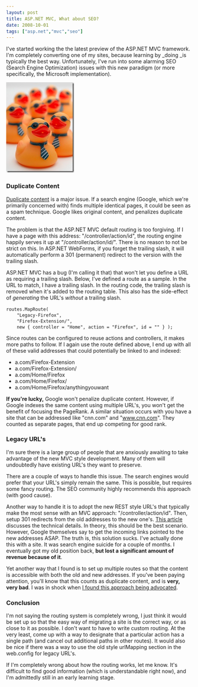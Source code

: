 ```yaml
---
layout: post
title: ASP.NET MVC, What about SEO?
date: 2008-10-01
tags: ["asp.net","mvc","seo"]
---
```


I've started working the the latest preview of the ASP.NET MVC framework. I'm completely converting one of my sites, because learning by _doing _is typically the best way. Unfortunately, I've run into some alarming SEO (Search Engine Optimization) issues with this new paradigm (or more specifically, the Microsoft implementation).

![Duplicate Ducks!](istock-000006003382xsmall-thumb.jpg)

### Duplicate Content

[Duplicate content](http://www.webconfs.com/duplicate-content-filter-article-1.php) is a major issue. If a search engine (Google, which we're primarily concerned with) finds multiple identical pages, it could be seen as a spam technique. Google likes original content, and penalizes duplicate content.

The problem is that the ASP.NET MVC default routing is too forgiving. If I have a page with this address: "/controller/action/id", the routing engine happily serves it up at "/controller/action/id/". There is no reason to not be strict on this. In ASP.NET WebForms, if you forget the trailing slash, it will automatically perform a 301 (permanent) redirect to the version with the trailing slash.

ASP.NET MVC has a bug (I'm calling it that) that won't let you define a URL as requiring a trailing slash. Below, I've defined a route as a sample. In the URL to match, I have a trailing slash. In the routing code, the trailing slash is removed when it's added to the routing table. This also has the side-effect of _generating_ the URL's _without_ a trailing slash.

	routes.MapRoute(
		"Legacy-Firefox",
		"Firefox-Extension/",
		new { controller = "Home", action = "Firefox", id = "" } );

Since routes can be configured to reuse actions and controllers, it makes more paths to follow. If I again use the route defined above, I end up with all of these valid addresses that could potentially be linked to and indexed:

* a.com/Firefox-Extension
* a.com/Firefox-Extension/
* a.com/Home/Firefox
* a.com/Home/Firefox/
* a.com/Home/Firefox/anythingyouwant

**If you're lucky,** Google won't penalize duplicate content. However, if Google indexes the same content using multiple URL's, you won't get the benefit of focusing the PageRank. A similar situation occurs with you have a site that can be addressed like "cnn.com" and "www.cnn.com". They counted as separate pages, that end up competing for good rank.

### Legacy URL's

I'm sure there is a large group of people that are anxiously awaiting to take advantage of the new MVC style development. Many of them will undoubtedly have existing URL's they want to preserve.

There are a couple of ways to handle this issue. The search engines would prefer that your URL's simply remain the same. This is possible, but requires some fancy routing. The SEO community highly recommends this approach (with good cause).

Another way to handle it is to adopt the new REST style URL's that typically make the most sense with an MVC approach: "/controller/action/id". Then, setup 301 redirects from the old addresses to the new one's. [This article](http://blog.eworldui.net/post/2008/04/ASPNET-MVC---Legacy-Url-Routing.aspx) discusses the technical details. In theory, this should be the best scenario. However, Google themselves say to get the incoming links pointed to the new addresses ASAP. The truth is, this solution sucks. I've actually done this with a site. It was search engine suicide for a couple of months. I eventually got my old position back, **but lost a significant amount of revenue because of it**.

Yet another way that I found is to set up multiple routes so that the content is accessible with both the old and new addresses. If you've been paying attention, you'll know that this counts as duplicate content, and is **very, very bad**. I was in shock when [I found this approach being advocated](http://www.dimecasts.net/Casts/CastDetails/11).

### Conclusion

I'm not saying the routing system is completely wrong, I just think it would be set up so that the easy way of migrating a site is the correct way, or as close to it as possible. I don't want to have to write custom routing. At the very least, come up with a way to designate that a particular action has a single path (and cancel out additional paths in other routes). It would also be nice if there was a way to use the old style urlMapping section in the web.config for legacy URL's.

If I'm completely wrong about how the routing works, let me know. It's difficult to find good information (which is understandable right now), and I'm admittedly still in an early learning stage.